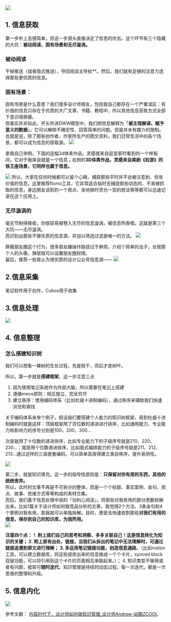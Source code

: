 ![](https://qhdtc.oss-cn-chengdu.aliyuncs.com/obsidian/20221010100845.png)
## 1. 信息获取
第一步听上去很简单，但这一步源头直接决定了信息的优劣。这个环节有三个隐藏的大坑：**被动阅读、固有场景和无尽漩涡。**
### 被动阅读
干掉推送（或者隐式推送），夺回阅读主导权**。然后，我们就有足够的注意力选择那些更优质的信息。
### 固有场景：
固有场景是什么意思？我们很多设计师朋友，包括我自己都存在一个严重误区：有价值的信息只存在于优质的大厂文章、书籍、教程中，所以其他信息获取方式全部下意识得屏蔽。  
但事实并非如此。开头所讲DIKW模型中，我们把信息解释为「**被主观解读、赋予意义的数据**」，它可以解除不确定性、回答简单的问题。但是并未有媒介的限制。  
也就是说，除了那些创作者、作家所生产的图文资料，我们日常生活中的各个场景，都可以成为信息的获取源。
![](https://img.zcool.cn/community/02agamyuuai9mq1ddulwyw3532.png)

拿我自己举例，下面的这幅3d体素作品，灵感就来自逛宜家时看到的一个样板间，它对于我来说就是一个信息；右侧的**3D体素作品，灵感来自美剧《权游》的铁王座场景，它同样也属于信息。**

![](https://img.zcool.cn/community/02y6jbc4erk4xfj6f3n6fh3630.png)
所以，大家在任何时候都可以留个心眼，捕获那些平时并不会被注意到、但有价值的信息。这里推荐flomo工具，它非常适合临时去捕捉那些动态的、不易被抓取的信息，身边朋友谈到的一个观点、坐地铁时灵光一现的想法等等都可以迅速记录在这个应用上。

### 无尽漩涡的
毫无节制得接收，你很容易被卷入无尽的信息漩涡，被信息所吞噬。这就是第三个大坑——无尽漩涡。  
而识别出那些不够优质的信息源，并加以筛选过滤是唯一的方法。
![](https://img.zcool.cn/community/02ctqe3ig629p793tn3sg03038.png)

  

  
屏蔽朋友圈这个行为，很多朋友嫌操作路径过于麻烦。介绍个简单的法子，长按那个人的头像，弹层就可以设置朋友圈权限。  
最后，推荐一些我认为很优质的设计公众号信息源——
![](https://img.zcool.cn/community/02gnadgeuw60nceebpa1u83134.png)
## 2.信息采集
笔记软件用于创作，Cubox用于收集
## 3.信息处理
![](https://qhdtc.oss-cn-chengdu.aliyuncs.com/obsidian/20221010101701.png)

## 4. 信息整理
### 怎么搭建知识树

我们可以想象一棵树的生长过程，先是枝干，而后才是树叶。  
  
所以，第一步就是**搭建框架**，这一步注意三点  
1. 因为使用笔记系统作为外部大脑，所以需要在笔记上搭建
2. 遵循mece原则：相互独立、完全穷尽
3. 建立秩序：使用编码体系（比如杜威十进制编码），通过秩序来辅助我们快速浏览和查找

关于编码体系来举个例子，假设我们要搭建个人能力的知识树框架，用到杜威十进制编码时就是这样：顶层框架用了百位数的递进进行排序，比如通用能力、专业能力和影响力的序号分别是100，200，300...  
  
次层就用了十位数的递进排序，比如专业能力下的子级序号就是210、220、230...；尾层用个位数递进排序，比如版式编排能力的子级序号就是211、212、213...通过这样的三级嵌套编码，可以简单高效得建立类目秩序，提升易用性。

![](https://img.zcool.cn/community/02j8ppadkuoystjrumb0bs3235.png)


第二步，就是知识填充。这一步的指导性原则是：**只保留对你有用的东西，其他的统统舍弃。**  
所以，此时的文章不再是不可拆分的整体，而是一个个标题、事实案例、金句、观点、故事、思维方式等等构成的素材合集。  
而后，我们基于信息处理中说的「功利心阅读」，将那些对我有用的部分悉数拆解出来。比如1篇关于设计师如何做竞品分析的文章，我觉得2个方法、3条金句和4个案例对我有用，那我就可以单独拆解。目的，便是去快速收割那些**对我们有用的信息，保存到自己的知识库，为我所用。**  
![](https://img.zcool.cn/community/02jnxg8cm23xxhjpvebmxd3538.png)


**注意四个点：**
1. **附上我们自己的思考和洞察、多多关联自己！**这是信息转化为知识的关键；
2. 附上原有出处、链接，当我们从拆出的笔记中无法理解时，可通过链接追溯到原文进行理解；
3. 多运用笔记链接功能，创造**信息通路**。（比如notion工具，可以建立数据库，将这些提炼出来的信息做成一个个卡片，synced block双链功能，可以将引用到这个卡片的页面相互串联起来。）；
4. 知识类型不够用或者有问题，框架可**随时迭代**。知识管理是持续的动态过程，每一次迭代，都是一次思维的整理和升级。

## 5. 信息内化
![](https://qhdtc.oss-cn-chengdu.aliyuncs.com/obsidian/20221010101930.png)

参考文献：
[内容时代下，设计师如何做知识管理_设计师Andrew-站酷ZCOOL](https://www.zcool.com.cn/article/ZMTQ0NjE2MA==.html)